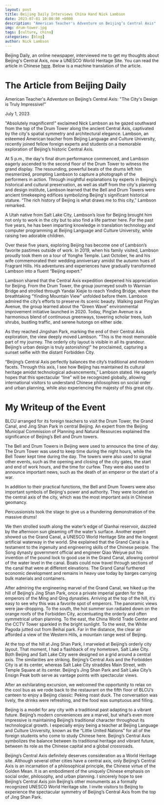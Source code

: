 ```yaml
---
layout: post
title: Beijing Daily Interviews China Hand Nick Lambson
date: 2023-07-01 10:00:00 +0000
description: "American Teacher's Adventure on Beijing’s Central Axis"
img: drum-tower.jpg
tags: [culture, china]
categories: [blog]
author: Nick Lambson
---
```


Beijing Daily, an online newspaper, interviewed me to get my thoughts about Beijing's Central Axis, now a UNESCO World Heritage Site. You can read the article in Chinese [here](https://beijing.qianlong.com/2023/0703/8062548.shtml). Below is a machine translation of the article.

# The Article from Beijing Daily

American Teacher's Adventure on Beijing’s Central Axis: "The City's Design is Truly Impressive!"

July 1, 2023

"Absolutely magnificent!" exclaimed Nick Lambson as he gazed southward from the top of the Drum Tower along the ancient Central Axis, captivated by the city's spatial symmetry and architectural elegance. Lambson, an esteemed American teacher from Beijing Language and Culture University, recently joined fellow foreign experts and students on a memorable exploration of Beijing’s historic Central Axis.

At 5 p.m., the day's final drum performance commenced, and Lambson eagerly ascended to the second floor of the Drum Tower to witness the grand display. The resounding, powerful beats of the drums left him mesmerized, prompting Lambson to capture a photograph of the performers in action. Through insightful explanations by experts in Beijing’s historical and cultural preservation, as well as staff from the city's planning and design institute, Lambson learned that the Bell and Drum Towers were ancient timekeeping edifices symbolizing Beijing's significant historical stature. “The rich history of Beijing is what draws me to this city,” Lambson remarked.

A Utah native from Salt Lake City, Lambson’s love for Beijing brought him not only to work in the city but to also find a life partner here. For the past five years, he has been imparting knowledge in translation technology and computer programming at Beijing Language and Culture University, while raising two adorable children.

Over these five years, exploring Beijing has become one of Lambson’s favorite pastimes outside of work. In 2019, when his family visited, Lambson proudly took them on a tour of Yonghe Temple. Last October, he and his wife commemorated their wedding anniversary amidst the autumn hues of Fragrant Hills. His adventures and experiences have gradually transformed Lambson into a fluent “Beijing expert.”

Lambson shared that the Central Axis expedition deepened his appreciation for Beijing. From the Drum Tower, the group journeyed south to Wannian Bridge and strolled through Yandai Xiejie to reach Yinding Bridge, where the breathtaking “Yinding Mountain View” unfolded before them. Lambson admired the city’s efforts to preserve its scenic beauty. Walking past Ping’an Avenue, the group learned about the “Green Wave” environmental improvement initiative launched in 2020. Today, Ping’an Avenue is a harmonious blend of continuous greenways, towering scholar trees, lush shrubs, bustling traffic, and serene hutongs on either side.

As they reached Jingshan Park, marking the end of their Central Axis exploration, the view deeply moved Lambson. "This is the most memorable part of my journey. The orderly city layout is visible in all its grandeur. Beijing’s urban design is truly astonishing!" he proclaimed, capturing a sunset selfie with the distant Forbidden City.

“Beijing’s Central Axis perfectly balances the city’s traditional and modern facets. Through this axis, I see how Beijing has maintained its cultural heritage amidst technological advancements,” Lambson stated. He eagerly hopes that this spectacular “line” will be recognized globally, allowing international visitors to understand Chinese philosophies on social order and urban planning, while also experiencing the majesty of this great city.

# My Writeup of the Event

BLCU arranged for its foreign teachers to visit the Drum Tower, the Grand Canal, and Jing Shan Park in central Beijing. An expert from the Beijing Municipal Commission of Planning and Natural Resources explained the significance of Beijing’s Bell and Drum towers.

The Bell and Drum Towers in Beijing were used to announce the time of day. The Drum Tower was used to keep time during the night hours, while the Bell Tower kept time during the day. The towers were also used to signal other events, such as the opening and closing of the city gates, the start and end of work hours, and the time for curfew. They were also used to announce important news, such as the death of an emperor or the start of a war.

In addition to their practical functions, the Bell and Drum Towers were also important symbols of Beijing's power and authority. They were located on the central axis of the city, which was the most important axis in Chinese geomancy.

Percussionists took the stage to give us a thundering demonstration of the massive drums!

We then strolled south along the water’s edge of Qianhai reservoir, dazzled by the afternoon sun gleaming off the water’s surface. Another expert showed us the Grand Canal, a UNESCO World Heritage Site and the longest artificial waterway in the world. She explained that the Grand Canal is a testament to the ingenuity and engineering skills of the Chinese people. The Song dynasty government official and engineer Qiao Weiyue put his invention of the pound lock to good use in the Grand Canal, allowing control of the water level in the canal. Boats could now travel through sections of the canal that were at different elevations. The Grand Canal furthered economic development and remains in heavy use today by barges carrying bulk materials and containers.

After admiring the engineering marvel of the Grand Canal, we hiked up the hill of Beijing’s Jing Shan Park, once a private imperial garden for the emperors of the Ming and Qing dynasties. Arriving at the top of the hill, it’s easy to see why this was a favorite spot of emperors. The panoramic views were jaw-dropping. To the south, the hot summer sun radiated down on the orange roofs of the Forbidden City, accentuating the orderly and often symmetrical urban planning. To the east, the China World Trade Center and the CCTV Tower sparkled in the bright sunlight. To the west, the White Pagoda jutted out from Beihai park. Far in the distance, the clear air afforded a view of the Western Hills, a mountain range west of Beijing.

At the top of the hill at Jing Shan Park, I marveled at Beijing’s orderly city layout. That moment, I had a flashback of my hometown, Salt Lake City. Both Beijing and Salt Lake City were designed on a grid around a central axis. The similarities are striking. Beijing’s Central Axis and the Forbidden City is at its center, whereas Salt Lake City straddles Main Street, with Temple Square at its center. Beijing’s Jing Shan Park and Salt Lake City’s Ensign Peak both serve as vantage points with spectacular views.

After an exhilarating excursion, we welcomed the opportunity to relax on the cool bus as we rode back to the restaurant on the fifth floor of BLCU’s canteen to enjoy a Beijing classic: Peking roast duck. The conversation was lively, the drinks were refreshing, and the food was sumptuous and filling.

Beijing is a model for any city with a traditional past adapting to a vibrant future. Beijing’s modern conveniences are a marvel, but what’s even more impressive is maintaining Beijing’s traditional character throughout its technological growth. I especially enjoy being a teacher at Beijing Language and Culture University, known as the “Little United Nations” for all of the foreign students who come to study Chinese here. Beijing’s Central Axis symbolizes the balance between its traditional heritage and vibrant future, between its role as the Chinese capital and a global crossroads.

Beijing’s Central Axis definitely deserves consideration as a World Heritage site. Although several other cities have a central axis, only Beijing’s Central Axis is an incarnation of a philosophical principle, the Chinese virtue of the Golden Mean. It is an embodiment of the uniquely Chinese emphasis on social order, philosophy, and urban planning. I sincerely hope to see Beijing’s Central Axis join Beijing’s other monuments as a formally recognized UNESCO World Heritage site. I invite visitors to Beijing to experience the spectacular symmetry of Beijing’s Central Axis from the top of Jing Shan Park.